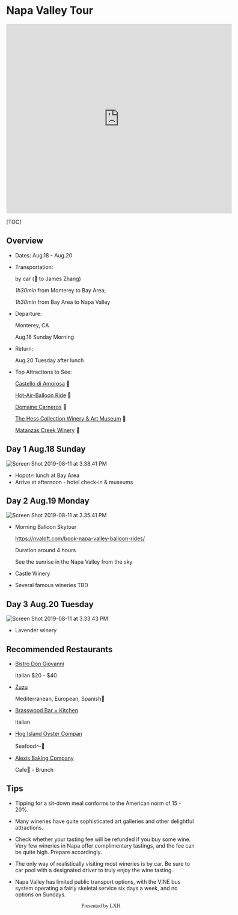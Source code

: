 # Napa Valley Tour

<div class="mapouter"><div class="gmap_canvas"><iframe width="600" height="504" id="gmap_canvas" src="https://maps.google.com/maps?q=Napa%20Valley&t=&z=11&ie=UTF8&iwloc=&output=embed" frameborder="0" scrolling="no" marginheight="0" marginwidth="0"></iframe><a href="https://www.embedgooglemap.org"></a></div><style>.mapouter{position:relative;text-align:right;height:504px;width:600px;}.gmap_canvas {overflow:hidden;background:none!important;height:504px;width:600px;}</style></div>

[TOC]



## Overview

* Dates:  Aug.18 - Aug.20

* Transportation: 

  by car (👏 to James Zhang)

  *1h30min* from Monterey to Bay Area; 

  *1h30min* from Bay Area to Napa Valley

* Departure:

  Monterey, CA

  Aug.18 Sunday Morning

* Return:

  Aug.20 Tuesday after lunch  

* Top Attractions to See:

  [Castello di Amorosa](https://www.tripadvisor.com/Attraction_Review-g32143-d645572-Reviews-Castello_di_Amorosa-Calistoga_Napa_Valley_California.html) 🏯

  [Hot-Air-Balloon Ride](https://www.tripadvisor.com/Attraction_Review-g32766-d576413-Reviews-Napa_Valley_Balloons_Inc-Napa_Napa_Valley_California.html) 🎈 

  [Domaine Carneros](https://www.tripadvisor.com/Attraction_Review-g32766-d144811-Reviews-Domaine_Carneros-Napa_Napa_Valley_California.html) 🌳

  [The Hess Collection Winery & Art Museum](https://www.tripadvisor.com/Attraction_Review-g32766-d144103-Reviews-The_Hess_Collection_Winery_Art_Museum-Napa_Napa_Valley_California.html) 🎨

  [Matanzas Creek Winery](https://www.tripadvisor.com/Attraction_Review-g33055-d116654-Reviews-Matanzas_Creek_Winery-Santa_Rosa_Sonoma_County_California.html) 🍇



## Day 1 Aug.18 Sunday

![Screen Shot 2019-08-11 at 3.38.41 PM](museum.png)

* Hopot🔥 lunch at Bay Area   
* Arrive at afternoon - hotel check-in & museums 



## Day 2 Aug.19 Monday

![Screen Shot 2019-08-11 at 3.35.41 PM](castle.png)

* Morning Balloon Skytour

  https://nvaloft.com/book-napa-valley-balloon-rides/

  Duration around 4 hours

  See the sunrise in the Napa Valley from the sky

* Castle Winery

* Several famous wineries TBD

## Day 3 Aug.20 Tuesday

![Screen Shot 2019-08-11 at 3.33.43 PM](lavender.png)

* Lavender winery 

## Recommended Restaurants

* [Bistro Don Giovanni](https://www.tripadvisor.com/Restaurant_Review-g32766-d346535-Reviews-Bistro_Don_Giovanni-Napa_Napa_Valley_California.html) 

  Italian \$20 - $40

* [Zuzu](https://www.tripadvisor.com/Restaurant_Review-g32766-d446623-Reviews-Zuzu-Napa_Napa_Valley_California.html)

  Mediterranean, European, Spanish🥘 

* [Brasswood Bar + Kitchen](https://www.tripadvisor.com/Restaurant_Review-g33000-d9880362-Reviews-Brasswood_Bar_Kitchen-St_Helena_Napa_Valley_California.html)

  Italian 

* [Hog Island Oyster Compan](https://www.tripadvisor.com/Restaurant_Review-g32766-d1224265-Reviews-Hog_Island_Oyster_Company-Napa_Napa_Valley_California.html)

  Seafood～🦞

* [Alexis Baking Company](https://www.tripadvisor.com/Restaurant_Review-g32766-d511030-Reviews-Alexis_Baking_Company-Napa_Napa_Valley_California.html)

  Cafe🍞 - Brunch 

## Tips

* Tipping for a sit-down meal conforms to the American norm of 15 - 20%.

* Many wineries have quite sophisticated art galleries and other delightful attractions.
* Check whether your tasting fee will be refunded if you buy some wine.
  Very few wineries in Napa offer complimentary tastings, and the fee can be quite high. Prepare accordingly.
* The only way of realistically visiting most wineries is by car. Be sure to car pool with a designated driver to truly enjoy the wine tasting.
* Napa Valley has limited public transport options, with the VINE bus system operating a fairly skeletal service six days a week, and no options on Sundays.





<center style="font-family: fantasy;"> Presented by LXH </center>